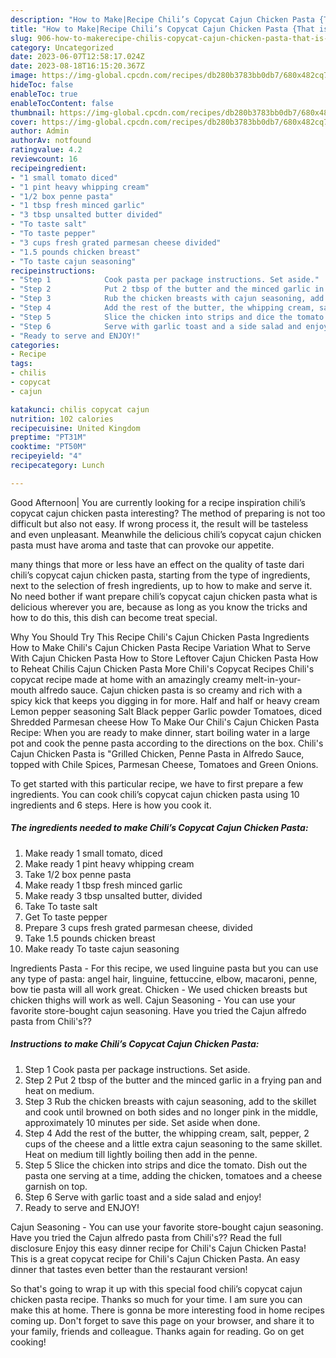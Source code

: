 ```yaml
---
description: "How to Make|Recipe Chili’s Copycat Cajun Chicken Pasta {That is Special"
title: "How to Make|Recipe Chili’s Copycat Cajun Chicken Pasta {That is Special"
slug: 906-how-to-makerecipe-chilis-copycat-cajun-chicken-pasta-that-is-special
category: Uncategorized
date: 2023-06-07T12:58:17.024Z
date: 2023-08-18T16:15:20.367Z
image: https://img-global.cpcdn.com/recipes/db280b3783bb0db7/680x482cq70/chilis-copycat-cajun-chicken-pasta-recipe-main-photo.jpg
hideToc: false
enableToc: true
enableTocContent: false
thumbnail: https://img-global.cpcdn.com/recipes/db280b3783bb0db7/680x482cq70/chilis-copycat-cajun-chicken-pasta-recipe-main-photo.jpg
cover: https://img-global.cpcdn.com/recipes/db280b3783bb0db7/680x482cq70/chilis-copycat-cajun-chicken-pasta-recipe-main-photo.jpg
author: Admin
authorAv: notfound
ratingvalue: 4.2
reviewcount: 16
recipeingredient:
- "1 small tomato diced"
- "1 pint heavy whipping cream"
- "1/2 box penne pasta"
- "1 tbsp fresh minced garlic"
- "3 tbsp unsalted butter divided"
- "To taste salt"
- "To taste pepper"
- "3 cups fresh grated parmesan cheese divided"
- "1.5 pounds chicken breast"
- "To taste cajun seasoning"
recipeinstructions:
- "Step 1            Cook pasta per package instructions. Set aside."
- "Step 2            Put 2 tbsp of the butter and the minced garlic in a frying pan and heat on medium."
- "Step 3            Rub the chicken breasts with cajun seasoning, add to the skillet and cook until browned on both sides and no longer pink in the middle, approximately 10 minutes per side. Set aside when done."
- "Step 4            Add the rest of the butter, the whipping cream, salt, pepper, 2 cups of the cheese and a little extra cajun seasoning to the same skillet. Heat on medium till lightly boiling then add in the penne."
- "Step 5            Slice the chicken into strips and dice the tomato. Dish out the pasta one serving at a time, adding the chicken, tomatoes and a cheese garnish on top."
- "Step 6            Serve with garlic toast and a side salad and enjoy!"
- "Ready to serve and ENJOY!"
categories:
- Recipe
tags:
- chilis
- copycat
- cajun

katakunci: chilis copycat cajun 
nutrition: 102 calories
recipecuisine: United Kingdom
preptime: "PT31M"
cooktime: "PT50M"
recipeyield: "4"
recipecategory: Lunch

---
```



Good Afternoon| You are currently looking for a recipe inspiration chili’s copycat cajun chicken pasta interesting? The method of preparing is not too difficult but also not easy. If wrong process it, the result will be tasteless and even unpleasant. Meanwhile the delicious chili’s copycat cajun chicken pasta must have aroma and taste that can provoke our appetite.






many things that more or less have an effect on the quality of taste dari chili’s copycat cajun chicken pasta, starting from the type of ingredients, next to the selection of fresh ingredients, up to how to make and serve it. No need bother if want prepare chili’s copycat cajun chicken pasta what is delicious wherever you are, because as long as you know the tricks and how to do this, this dish can become treat special.


Why You Should Try This Recipe Chili&#39;s Cajun Chicken Pasta Ingredients How to Make Chili&#39;s Cajun Chicken Pasta Recipe Variation What to Serve With Cajun Chicken Pasta How to Store Leftover Cajun Chicken Pasta How to Reheat Chilis Cajun Chicken Pasta More Chili&#39;s Copycat Recipes Chili&#39;s copycat recipe made at home with an amazingly creamy melt-in-your-mouth alfredo sauce. Cajun chicken pasta is so creamy and rich with a spicy kick that keeps you digging in for more. Half and half or heavy cream Lemon pepper seasoning Salt Black pepper Garlic powder Tomatoes, diced Shredded Parmesan cheese How To Make Our Chili&#39;s Cajun Chicken Pasta Recipe: When you are ready to make dinner, start boiling water in a large pot and cook the penne pasta according to the directions on the box. Chili&#39;s Cajun Chicken Pasta is &#34;Grilled Chicken, Penne Pasta in Alfredo Sauce, topped with Chile Spices, Parmesan Cheese, Tomatoes and Green Onions.


To get started with this particular recipe, we have to first prepare a few ingredients. You can cook chili’s copycat cajun chicken pasta using 10 ingredients and 6 steps. Here is how you cook it.

<!--inarticleads1-->

##### The ingredients needed to make Chili’s Copycat Cajun Chicken Pasta:

1. Make ready 1 small tomato, diced
1. Make ready 1 pint heavy whipping cream
1. Take 1/2 box penne pasta
1. Make ready 1 tbsp fresh minced garlic
1. Make ready 3 tbsp unsalted butter, divided
1. Take To taste salt
1. Get To taste pepper
1. Prepare 3 cups fresh grated parmesan cheese, divided
1. Take 1.5 pounds chicken breast
1. Make ready To taste cajun seasoning


Ingredients Pasta - For this recipe, we used linguine pasta but you can use any type of pasta: angel hair, linguine, fettuccine, elbow, macaroni, penne, bow tie pasta will all work great. Chicken - We used chicken breasts but chicken thighs will work as well. Cajun Seasoning - You can use your favorite store-bought cajun seasoning. Have you tried the Cajun alfredo pasta from Chili&#39;s?? 

<!--inarticleads2-->

##### Instructions to make Chili’s Copycat Cajun Chicken Pasta:

1. Step 1            Cook pasta per package instructions. Set aside.
1. Step 2            Put 2 tbsp of the butter and the minced garlic in a frying pan and heat on medium.
1. Step 3            Rub the chicken breasts with cajun seasoning, add to the skillet and cook until browned on both sides and no longer pink in the middle, approximately 10 minutes per side. Set aside when done.
1. Step 4            Add the rest of the butter, the whipping cream, salt, pepper, 2 cups of the cheese and a little extra cajun seasoning to the same skillet. Heat on medium till lightly boiling then add in the penne.
1. Step 5            Slice the chicken into strips and dice the tomato. Dish out the pasta one serving at a time, adding the chicken, tomatoes and a cheese garnish on top.
1. Step 6            Serve with garlic toast and a side salad and enjoy!
1. Ready to serve and ENJOY!

Cajun Seasoning - You can use your favorite store-bought cajun seasoning. Have you tried the Cajun alfredo pasta from Chili&#39;s?? Read the full disclosure Enjoy this easy dinner recipe for Chili&#39;s Cajun Chicken Pasta! This is a great copycat recipe for Chili&#39;s Cajun Chicken Pasta. An easy dinner that tastes even better than the restaurant version! 

So that's going to wrap it up with this special food chili’s copycat cajun chicken pasta recipe. Thanks so much for your time. I am sure you can make this at home. There is gonna be more interesting food in home recipes coming up. Don't forget to save this page on your browser, and share it to your family, friends and colleague. Thanks again for reading. Go on get cooking!

